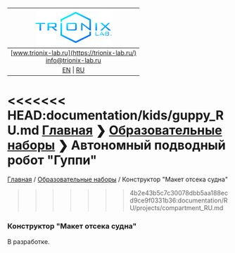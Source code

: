 
| ![logo](/logo_nav.png) |
| :---: |
| [www.trionix-lab.ru](https://trionix-lab.ru/) <br/> [info@trionix-lab.ru](mailto:info@trionix-lab.ru) |
| [EN](/README.md) \| [RU](/README_RU.md) |

<<<<<<< HEAD:documentation/kids/guppy_RU.md
[Главная](/README_RU.md) ❯ [Образовательные наборы](/documentation/kids/kids_RU.md) ❯ Автономный подводный робот "Гуппи"
=======
[Главная](/README_RU.md) / [Образовательные наборы](/documentation/RU/projects/kids_RU.md) / Конструктор "Макет отсека судна"
>>>>>>> 4b2e43b5c7c30078dbb5aa188ecd9ce9f0331b36:documentation/RU/projects/compartment_RU.md

### Конструктор "Макет отсека судна"
В разработке.